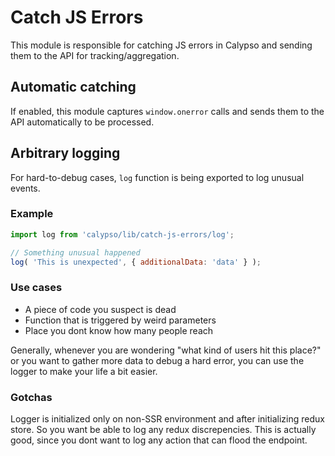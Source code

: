 # Catch JS Errors

This module is responsible for catching JS errors in Calypso and sending them to the API for tracking/aggregation.

## Automatic catching

If enabled, this module captures `window.onerror` calls and sends them to the API automatically to be processed.

## Arbitrary logging

For hard-to-debug cases, `log` function is being exported to log unusual events.

### Example

```javascript
import log from 'calypso/lib/catch-js-errors/log';

// Something unusual happened
log( 'This is unexpected', { additionalData: 'data' } );
```

### Use cases

- A piece of code you suspect is dead
- Function that is triggered by weird parameters
- Place you dont know how many people reach

Generally, whenever you are wondering "what kind of users hit this place?" or you want to gather more data to debug a hard error, you can use the logger to make your life a bit easier.

### Gotchas

Logger is initialized only on non-SSR environment and after initializing redux store. So you want be able to log any redux discrepencies.
This is actually good, since you dont want to log any action that can flood the endpoint.
